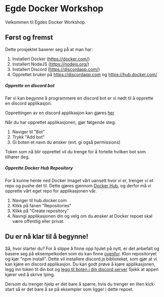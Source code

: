# Egde Docker Workshop
Velkommen til Egdes Docker Workshop. 

## Først og fremst
Dette prosjektet baserer seg på at man har:
1. Installert Docker (https://docker.com/)
2. Installert NodeJS (https://nodejs.org/)
3. Installert Discord (https://discordapp.com/)
4. Opprettet bruker på https://discordapp.com og https://hub.docker.com/

##### Opprette en discord bot
Før vi kan begynne å programmere en discord bot er vi nødt til å opprette en discord applikasjon.

Opprettingen av en discord applikasjon kan gjøres [her](https://discordapp.com/developers/applications/)

Når du har opprettet applikasjonen, gjør følgende steg:
1. Naviger til "Bot"
2. Trykk "Add bot"
3. Gi boten et navn du ønsker (evt. gi også permissions)

Token som nå blir opprettet vil du trenge for å fortelle hvilken bot som tilhører deg.

#####  Opprette Docker Hub Repository
For å kunne hente ned Docker Imaget vårt uansett hvor vi er, trenger vi et repo og pushe det til.
Dette gjøres gjennom [Docker Hub](https://hub.docker.com/), og derfor må vi opprette vårt eget repo for applikasjonen vår.
1. Naviger til hub.docker.com
2. Klikk på fanen "Repositories"
3. Klikk på "Create repository"
4. Navngi applikasjonen din og velg om du ønsker at Docker repoet skal være offentlig eller privat.

## Du er nå klar til å begynne!
Så, hvor starter du?
For å slippe å finne opp hjulet på nytt, er det anbefalt og basere seg på eksempelkoden som du kan finne [ovenfor](index.js).
Klon repositoryet og kjør "npm install". Dette vil installere discord.js biblioteket, som gjør at vi kan kjøre en discord applikasjon.
Du kan godt prøve å kjøre applikasjonen, legg inn token til din bot og [legg til boten i din discord server](https://discordpy.readthedocs.io/en/latest/discord.html#inviting-your-bot)
Sjekk at appen kjører ved å skrive !ping.

Dersom du trenger hjelp er det bare å spørre, hvis du trenger en liten kick-start så er det bare å se på eksempler som ligger i dette repoet.